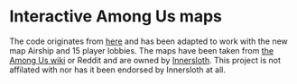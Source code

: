 # Interactive Among Us maps

The code originates from [here](https://langkaws.github.io/) and has been adapted to work with the new map Airship and 15 player lobbies.
The maps have been taken from [the Among Us wiki](https://among-us.fandom.com) or Reddit and are owned by [Innersloth](https://innersloth.com).
This project is not affilated with nor has it been endorsed by Innersloth at all.
